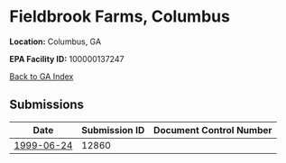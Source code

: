 # Fieldbrook Farms, Columbus

**Location:** Columbus, GA

**EPA Facility ID:** 100000137247

[Back to GA Index](../../index.md)

## Submissions

| Date | Submission ID | Document Control Number |
|------|--------------|-------------------------|
| [1999-06-24](submissions/12860.md) | 12860 |  |
